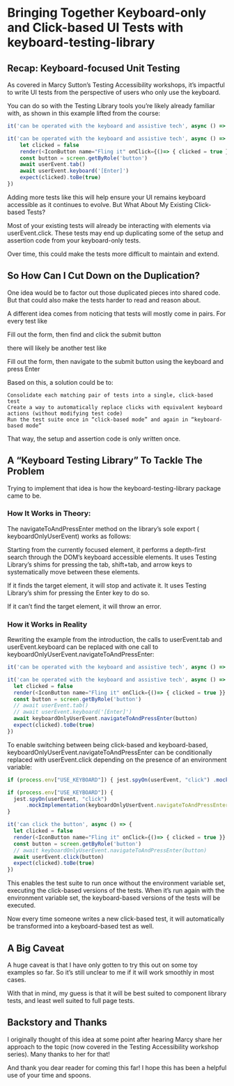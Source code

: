 # Bringing Together Keyboard-only and Click-based UI Tests with keyboard-testing-library

## Recap: Keyboard-focused Unit Testing

As covered in Marcy Sutton’s Testing Accessibility workshops, it’s impactful to write UI tests from the perspective of users who only use the keyboard.

You can do so with the Testing Library tools you’re likely already familiar with, as shown in this example lifted from the course:

```js
it('can be operated with the keyboard and assistive tech', async () => { let clicked = false render(<IconButton name="Fling it" onClick={()=> { clicked = true }} />) const button = screen.getByRole('button') await userEvent.tab() await userEvent.keyboard('[Enter]') expect(clicked).toBe(true) })

it('can be operated with the keyboard and assistive tech', async () => {
    let clicked = false 
    render(<IconButton name="Fling it" onClick={()=> { clicked = true }} />)
    const button = screen.getByRole('button')
    await userEvent.tab()
    await userEvent.keyboard('[Enter]')
    expect(clicked).toBe(true)
})
```

Adding more tests like this will help ensure your UI remains keyboard accessible as it continues to evolve.
But What About My Existing Click-based Tests?

Most of your existing tests will already be interacting with elements via userEvent.click. These tests may end up duplicating some of the setup and assertion code from your keyboard-only tests.

Over time, this could make the tests more difficult to maintain and extend.

## So How Can I Cut Down on the Duplication?

One idea would be to factor out those duplicated pieces into shared code. But that could also make the tests harder to read and reason about.

A different idea comes from noticing that tests will mostly come in pairs. For every test like

Fill out the form, then find and click the submit button

there will likely be another test like

Fill out the form, then navigate to the submit button using the keyboard and press Enter

Based on this, a solution could be to:

    Consolidate each matching pair of tests into a single, click-based test
    Create a way to automatically replace clicks with equivalent keyboard actions (without modifying test code)
    Run the test suite once in “click-based mode” and again in “keyboard-based mode”

That way, the setup and assertion code is only written once.

## A “Keyboard Testing Library” To Tackle The Problem

Trying to implement that idea is how the keyboard-testing-library package came to be.

### How It Works in Theory:

The navigateToAndPressEnter method on the library’s sole export ( keyboardOnlyUserEvent) works as follows:

Starting from the currently focused element, it performs a depth-first search through the DOM’s keyboard accessible elements. It uses Testing Library’s shims for pressing the tab, shift+tab, and arrow keys to systematically move between these elements.

If it finds the target element, it will stop and activate it. It uses Testing Library’s shim for pressing the Enter key to do so.

If it can’t find the target element, it will throw an error.

### How it Works in Reality

Rewriting the example from the introduction, the calls to userEvent.tab and userEvent.keyboard can be replaced with one call to keyboardOnlyUserEvent.navigateToAndPressEnter:

```js
it('can be operated with the keyboard and assistive tech', async () => { let clicked = false render(<IconButton name="Fling it" onClick={()=> { clicked = true }} />) const button = screen.getByRole('button') // await userEvent.tab() // await userEvent.keyboard('[Enter]') await keyboardOnlyUserEvent.navigateToAndPressEnter(button) expect(clicked).toBe(true) })

it('can be operated with the keyboard and assistive tech', async () => {
  let clicked = false
  render(<IconButton name="Fling it" onClick={()=> { clicked = true }} />)
  const button = screen.getByRole('button')
  // await userEvent.tab()
  // await userEvent.keyboard('[Enter]')
  await keyboardOnlyUserEvent.navigateToAndPressEnter(button)
  expect(clicked).toBe(true)
})
```

To enable switching between being click-based and keyboard-based, keyboardOnlyUserEvent.navigateToAndPressEnter can be conditionally replaced with userEvent.click depending on the presence of an environment variable:

```js
if (process.env["USE_KEYBOARD"]) { jest.spyOn(userEvent, "click") .mockImplementation(keyboardOnlyUserEvent.navigateToAndPressEnter); } it('can click the button', async () => { let clicked = false render(<IconButton name="Fling it" onClick={()=> { clicked = true }} />) const button = screen.getByRole('button') // await keyboardOnlyUserEvent.navigateToAndPressEnter(button) await userEvent.click(button) expect(clicked).toBe(true) })

if (process.env["USE_KEYBOARD"]) {
  jest.spyOn(userEvent, "click")
      .mockImplementation(keyboardOnlyUserEvent.navigateToAndPressEnter);
}

it('can click the button', async () => {
  let clicked = false
  render(<IconButton name="Fling it" onClick={()=> { clicked = true }} />)
  const button = screen.getByRole('button')
  // await keyboardOnlyUserEvent.navigateToAndPressEnter(button)
  await userEvent.click(button)
  expect(clicked).toBe(true)
})
```

This enables the test suite to run once without the environment variable set, executing the click-based versions of the tests. When it’s run again with the environment variable set, the keyboard-based versions of the tests will be executed.

Now every time someone writes a new click-based test, it will automatically be transformed into a keyboard-based test as well.

## A Big Caveat

A huge caveat is that I have only gotten to try this out on some toy examples so far. So it’s still unclear to me if it will work smoothly in most cases.

With that in mind, my guess is that it will be best suited to component library tests, and least well suited to full page tests.

## Backstory and Thanks

I originally thought of this idea at some point after hearing Marcy share her approach to the topic (now covered in the Testing Accessibility workshop series). Many thanks to her for that!

And thank you dear reader for coming this far! I hope this has been a helpful use of your time and spoons.